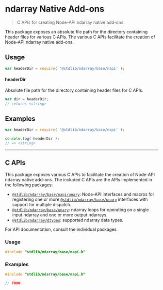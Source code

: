 <!--

@license Apache-2.0

Copyright (c) 2021 The Stdlib Authors.

Licensed under the Apache License, Version 2.0 (the "License");
you may not use this file except in compliance with the License.
You may obtain a copy of the License at

   http://www.apache.org/licenses/LICENSE-2.0

Unless required by applicable law or agreed to in writing, software
distributed under the License is distributed on an "AS IS" BASIS,
WITHOUT WARRANTIES OR CONDITIONS OF ANY KIND, either express or implied.
See the License for the specific language governing permissions and
limitations under the License.

-->

# ndarray Native Add-ons

> C APIs for creating Node-API ndarray native add-ons.

<!-- Section to include introductory text. Make sure to keep an empty line after the intro `section` element and another before the `/section` close. -->

<section class="intro">

This package exposes an absolute file path for the directory containing header files for various C APIs. The various C APIs facilitate the creation of Node-API ndarray native add-ons.

</section>

<!-- /.intro -->

<!-- Package usage documentation. -->

<section class="usage">

## Usage

```javascript
var headerDir = require( '@stdlib/ndarray/base/napi' );
```

#### headerDir

Absolute file path for the directory containing header files for C APIs.

```javascript
var dir = headerDir;
// returns <string>
```

</section>

<!-- /.usage -->

<!-- Package usage notes. Make sure to keep an empty line after the `section` element and another before the `/section` close. -->

<section class="notes">

</section>

<!-- /.notes -->

<!-- Package usage examples. -->

<section class="examples">

## Examples

```javascript
var headerDir = require( '@stdlib/ndarray/base/napi' );

console.log( headerDir );
// => <string>
```

</section>

<!-- /.examples -->

<!-- C interface documentation. -->

* * *

<section class="c">

## C APIs

<!-- Section to include introductory text. Make sure to keep an empty line after the intro `section` element and another before the `/section` close. -->

<section class="intro">

This package exposes various C APIs to facilitate the creation of Node-API ndarray native add-ons. The included C APIs are the APIs implemented in the following packages:

<!-- NOTE: please keep in alphabetical order -->

-   [`@stdlib/ndarray/base/napi/unary`][@stdlib/ndarray/base/napi/unary]: Node-API interfaces and macros for registering one or more [`@stdlib/ndarray/base/unary`][@stdlib/ndarray/base/unary] interfaces with support for multiple dispatch.
-   [`@stdlib/ndarray/base/unary`][@stdlib/ndarray/base/unary]: ndarray loops for operating on a single input ndarray and one or more output ndarrays.
-   [`@stdlib/ndarray/dtypes`][@stdlib/ndarray/dtypes]: supported ndarray data types.

For API documentation, consult the individual packages.

</section>

<!-- /.intro -->

<!-- C usage documentation. -->

<section class="usage">

### Usage

```c
#include "stdlib/ndarray/base/napi.h"
```

</section>

<!-- /.usage -->

<!-- C API usage notes. Make sure to keep an empty line after the `section` element and another before the `/section` close. -->

<section class="notes">

</section>

<!-- /.notes -->

<!-- C API usage examples. -->

<section class="examples">

### Examples

```c
#include "stdlib/ndarray/base/napi.h"

// TODO
```

</section>

<!-- /.examples -->

</section>

<!-- /.c -->

<!-- Section to include cited references. If references are included, add a horizontal rule *before* the section. Make sure to keep an empty line after the `section` element and another before the `/section` close. -->

<section class="references">

</section>

<!-- /.references -->

<!-- Section for all links. Make sure to keep an empty line after the `section` element and another before the `/section` close. -->

<section class="links">

[@stdlib/ndarray/base/napi/unary]: https://github.com/stdlib-js/stdlib/tree/develop/lib/node_modules/%40stdlib/ndarray/base/napi/unary

[@stdlib/ndarray/base/unary]: https://github.com/stdlib-js/stdlib/tree/develop/lib/node_modules/%40stdlib/ndarray/base/unary

[@stdlib/ndarray/dtypes]: https://github.com/stdlib-js/stdlib/tree/develop/lib/node_modules/%40stdlib/ndarray/dtypes

</section>

<!-- /.links -->
